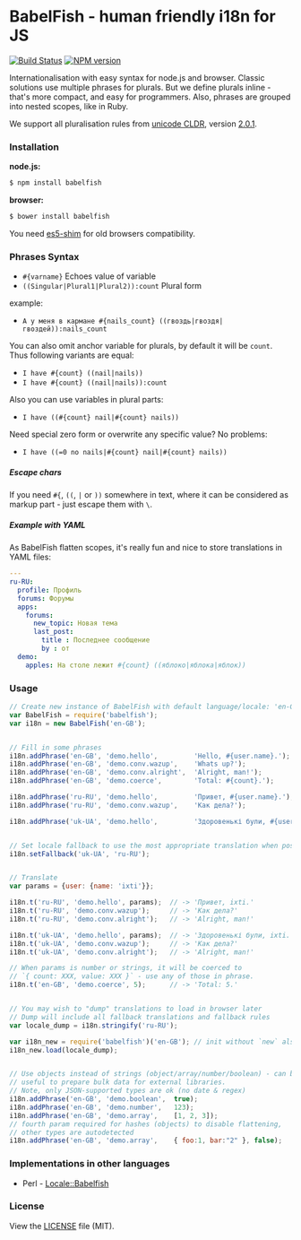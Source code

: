 BabelFish - human friendly i18n for JS
======================================

[![Build Status](https://travis-ci.org/nodeca/babelfish.svg?branch=master)](https://travis-ci.org/nodeca/babelfish)
[![NPM version](https://img.shields.io/npm/v/babelfish.svg)](https://www.npmjs.org/package/babelfish)

Internationalisation with easy syntax for node.js and browser. Classic solutions
use multiple phrases for plurals. But we define plurals inline - that's more
compact, and easy for programmers. Also, phrases are grouped into nested scopes,
like in Ruby.

We support all pluralisation rules from [unicode CLDR](http://unicode.org/repos/cldr-tmp/trunk/diff/supplemental/language_plural_rules.html),
version [2.0.1](http://cldr.unicode.org/index/downloads).

### Installation

__node.js:__

```bash
$ npm install babelfish
```

__browser:__

```bash
$ bower install babelfish
```

You need [es5-shim](https://github.com/es-shims/es5-shim) for old browsers
compatibility.


### Phrases Syntax

- `#{varname}` Echoes value of variable
- `((Singular|Plural1|Plural2)):count` Plural form

example:

- `А у меня в кармане #{nails_count} ((гвоздь|гвоздя|гвоздей)):nails_count`

You can also omit anchor variable for plurals, by default it will be `count`.
Thus following variants are equal:

- `I have #{count} ((nail|nails))`
- `I have #{count} ((nail|nails)):count`

Also you can use variables in plural parts:

- `I have ((#{count} nail|#{count} nails))`

Need special zero form or overwrite any specific value? No problems:

- `I have ((=0 no nails|#{count} nail|#{count} nails))`


##### Escape chars

If you need `#{`, `((`, `|` or `))` somewhere in text, where it can be considered
as markup part - just escape them with `\`.


##### Example with YAML

As BabelFish flatten scopes, it's really fun and nice to store translations in
YAML files:

```yaml
---
ru-RU:
  profile: Профиль
  forums: Форумы
  apps:
    forums:
      new_topic: Новая тема
      last_post:
        title : Последнее сообщение
        by : от
  demo:
    apples: На столе лежит #{count} ((яблоко|яблока|яблок))
```

### Usage

```javascript
// Create new instance of BabelFish with default language/locale: 'en-GB'
var BabelFish = require('babelfish');
var i18n = new BabelFish('en-GB');


// Fill in some phrases
i18n.addPhrase('en-GB', 'demo.hello',         'Hello, #{user.name}.');
i18n.addPhrase('en-GB', 'demo.conv.wazup',    'Whats up?');
i18n.addPhrase('en-GB', 'demo.conv.alright',  'Alright, man!');
i18n.addPhrase('en-GB', 'demo.coerce',        'Total: #{count}.');

i18n.addPhrase('ru-RU', 'demo.hello',         'Привет, #{user.name}.');
i18n.addPhrase('ru-RU', 'demo.conv.wazup',    'Как дела?');

i18n.addPhrase('uk-UA', 'demo.hello',         'Здоровенькі були, #{user.name}.');


// Set locale fallback to use the most appropriate translation when possible
i18n.setFallback('uk-UA', 'ru-RU');


// Translate
var params = {user: {name: 'ixti'}};

i18n.t('ru-RU', 'demo.hello', params);  // -> 'Привет, ixti.'
i18n.t('ru-RU', 'demo.conv.wazup');     // -> 'Как дела?'
i18n.t('ru-RU', 'demo.conv.alright');   // -> 'Alright, man!'

i18n.t('uk-UA', 'demo.hello', params);  // -> 'Здоровенькі були, ixti.'
i18n.t('uk-UA', 'demo.conv.wazup');     // -> 'Как дела?'
i18n.t('uk-UA', 'demo.conv.alright');   // -> 'Alright, man!'

// When params is number or strings, it will be coerced to
// `{ count: XXX, value: XXX }` - use any of those in phrase.
i18n.t('en-GB', 'demo.coerce', 5);      // -> 'Total: 5.'


// You may wish to "dump" translations to load in browser later
// Dump will include all fallback translations and fallback rules
var locale_dump = i18n.stringify('ru-RU');

var i18n_new = require('babelfish')('en-GB'); // init without `new` also works
i18n_new.load(locale_dump);


// Use objects instead of strings (object/array/number/boolean) - can be
// useful to prepare bulk data for external libraries.
// Note, only JSON-supported types are ok (no date & regex)
i18n.addPhrase('en-GB', 'demo.boolean',  true);
i18n.addPhrase('en-GB', 'demo.number',   123);
i18n.addPhrase('en-GB', 'demo.array',    [1, 2, 3]);
// fourth param required for hashes (objects) to disable flattening,
// other types are autodetected
i18n.addPhrase('en-GB', 'demo.array',    { foo:1, bar:"2" }, false);
```


### Implementations in other languages

- Perl - [Locale::Babelfish](https://metacpan.org/pod/Locale::Babelfish)


### License

View the [LICENSE](https://github.com/nodeca/babelfish.tools/blob/master/LICENSE) file (MIT).
